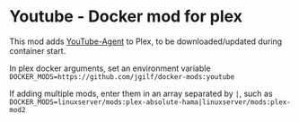 # Youtube - Docker mod for plex

This mod adds [YouTube-Agent](https://github.com/ZeroQI/YouTube-Agent.bundle) to Plex, to be downloaded/updated during container start.

In plex docker arguments, set an environment variable `DOCKER_MODS=https://github.com/jgilf/docker-mods:youtube`

If adding multiple mods, enter them in an array separated by `|`, such as `DOCKER_MODS=linuxserver/mods:plex-absolute-hama|linuxserver/mods:plex-mod2`
